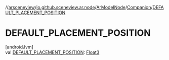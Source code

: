 //[arsceneview](../../../../index.md)/[io.github.sceneview.ar.node](../../index.md)/[ArModelNode](../index.md)/[Companion](index.md)/[DEFAULT_PLACEMENT_POSITION](-d-e-f-a-u-l-t_-p-l-a-c-e-m-e-n-t_-p-o-s-i-t-i-o-n.md)

# DEFAULT_PLACEMENT_POSITION

[androidJvm]\
val [DEFAULT_PLACEMENT_POSITION](-d-e-f-a-u-l-t_-p-l-a-c-e-m-e-n-t_-p-o-s-i-t-i-o-n.md): [Float3](../../../../../sceneview/sceneview/dev.romainguy.kotlin.math/-float3/index.md)

